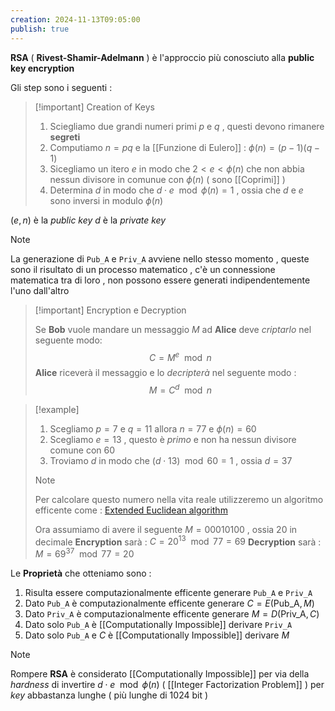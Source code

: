 ```yaml
---
creation: 2024-11-13T09:05:00
publish: true
---
```

**RSA** ( **Rivest-Shamir-Adelmann** ) è l'approccio più conosciuto alla **public key encryption**

Gli step sono i seguenti : 

>[!important] Creation of Keys
>
>1. Sciegliamo due grandi numeri primi $p$ e $q$ , questi devono rimanere **segreti** 
>2. Computiamo $n=pq$ e la [[Funzione di Eulero]] : $\phi(n)=(p-1)(q-1)$ 
>3. Sicegliamo un itero $e$ in modo che $2 < e <\phi(n)$ che non abbia nessun divisore in comunue con $\phi(n)$ ( sono [[Coprimi]] )
>4. Determina $d$ in modo che $d\cdot e \mod{\phi(n)}=1$ , ossia che $d$ e $e$ sono inversi in modulo $\phi(n)$

$(e,n)$ è la *public key* 
$d$ è la *private key*

>[!note] 
>
>La generazione di `Pub_A` e `Priv_A` avviene nello stesso momento , queste sono il risultato di un processo matematico , c'è un connessione matematica tra di loro , non possono essere generati indipendentemente l'uno dall'altro

>[!important] Encryption e Decryption
>
>Se **Bob** vuole mandare un messaggio $M$ ad **Alice** deve *criptarlo* nel seguente modo: 
>$$C=M^e \mod{n}$$
>**Alice** riceverà il messaggio e lo *decripterà* nel seguente modo : 
>$$M = C^d \mod{n}$$

>[!example] 
>
>1. Scegliamo $p=7$ e $q=11$ allora $n=77$ e $\phi(n)=60$ 
>2. Scegliamo $e=13$ , questo è *primo* e non ha nessun divisore comune con $60$
>3. Troviamo $d$ in modo che $(d \cdot 13)\mod{60} = 1$ , ossia $d=37$
>>[!note] 
>>
>>Per calcolare questo numero nella vita reale utilizzeremo un algoritmo efficente come : [Extended Euclidean algorithm](https://en.wikipedia.org/wiki/Extended_Euclidean_algorithm) 
>
>Ora assumiamo di avere il seguente $M=00010100$ , ossia $20$ in decimale
>**Encryption** sarà : $C=20^{13} \mod{77} = 69$
>**Decryption** sarà : $M = 69^{37} \mod{77}=20$

Le **Proprietà** che otteniamo sono : 
1. Risulta essere computazionalmente efficente generare `Pub_A` e `Priv_A`
2. Dato `Pub_A` è computazionalmente efficente generare $C=E(\text{Pub\_A}, M)$
3. Dato `Priv_A` è computazionalmente efficente generare $M = D(\text{Priv\_A},C)$ 
4. Dato solo `Pub_A` è [[Computationally Impossible]] derivare `Priv_A`
5. Dato solo `Pub_A` e $C$ è [[Computationally Impossible]] derivare $M$ 

>[!note] 
>
>Rompere **RSA** è considerato [[Computationally Impossible]] per via della *hardness* di  invertire $d\cdot e \mod{\phi(n)}$ ( [[Integer Factorization Problem]] ) per *key* abbastanza lunghe ( più lunghe di 1024 bit )

